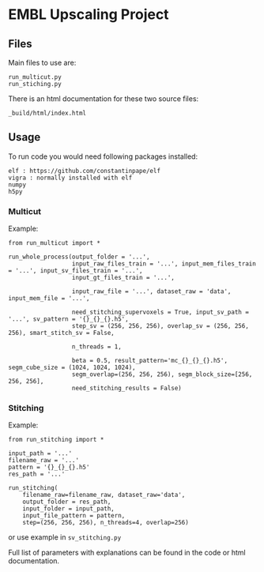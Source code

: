# EMBL Upscaling Project

## Files 

Main files to use are: 
```
run_multicut.py
run_stiching.py
```

There is an html documentation for these two source files: 
```
_build/html/index.html
```

## Usage 
To run code you would need following packages installed: 
```
elf : https://github.com/constantinpape/elf
vigra : normally installed with elf 
numpy
h5py 
```
### Multicut 
Example: 
```
from run_multicut import * 

run_whole_process(output_folder = '...',
                  input_raw_files_train = '...', input_mem_files_train = '...', input_sv_files_train = '...', 
                  input_gt_files_train = '...',
                  
                  input_raw_file = '...', dataset_raw = 'data', input_mem_file = '...',

                  need_stitching_supervoxels = True, input_sv_path = '...', sv_pattern = '{}_{}_{}.h5',
                  step_sv = (256, 256, 256), overlap_sv = (256, 256, 256), smart_stitch_sv = False,
                   
                  n_threads = 1, 

                  beta = 0.5, result_pattern='mc_{}_{}_{}.h5', segm_cube_size = (1024, 1024, 1024),
                  segm_overlap=(256, 256, 256), segm_block_size=[256, 256, 256], 
                  need_stitching_results = False)
```
### Stitching 
Example: 
```
from run_stitching import *

input_path = '...'
filename_raw = '...'
pattern = '{}_{}_{}.h5'
res_path = '...'

run_stitching(
    filename_raw=filename_raw, dataset_raw='data',
    output_folder = res_path,
    input_folder = input_path,
    input_file_pattern = pattern,
    step=(256, 256, 256), n_threads=4, overlap=256)
```
or use example in `sv_stitching.py`

Full list of parameters with explanations can be found in the code or html documentation.      